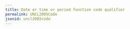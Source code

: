 ```yaml
---
title: Date or time or period function code qualifier
permalink: UNCL2005Code
jsonid: uncl2005code
---
```

